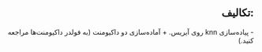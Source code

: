 <!DOCTYPE html>
<html dir="rtl" lang="ar">
<h2>:تکالیف</h2>
- پیاده‌سازی knn روی آیریس.
+ آماده‌سازی دو داکیومنت (به فولدر داکیومنت‌ها مراجعه کنید.)
